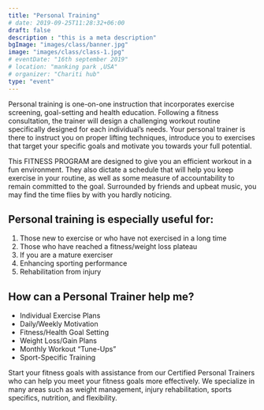 ```yaml
---
title: "Personal Training"
# date: 2019-09-25T11:28:32+06:00
draft: false
description : "this is a meta description"
bgImage: "images/class/banner.jpg"
image: "images/class/class-1.jpg"
# eventDate: "16th september 2019"
# location: "manking park ,USA"
# organizer: "Chariti hub"
type: "event"
---
```


Personal training is one-on-one instruction that incorporates exercise screening, goal-setting and health education. Following a fitness consultation, the trainer will design a challenging workout routine specifically designed for each individual’s needs. Your personal trainer is there to instruct you on proper lifting techniques, introduce you to exercises that target your specific goals and motivate you towards your full potential.

This FITNESS PROGRAM  are designed to give you an efficient workout in a fun environment. They also dictate a schedule that will help you keep exercise in your routine, as well as some measure of accountability to remain committed to the goal. Surrounded by friends and upbeat music, you may find the time flies by with you hardly noticing.

## Personal training is especially useful for:

1. Those new to exercise or who have not exercised in a long time
2. Those who have reached a fitness/weight loss plateau
3. If you are a mature exerciser
4. Enhancing sporting performance
5. Rehabilitation from injury


## How can a Personal Trainer help me?

* Individual Exercise Plans
* Daily/Weekly Motivation
* Fitness/Health Goal Setting
* Weight Loss/Gain Plans
* Monthly Workout “Tune-Ups”
* Sport-Specific Training


Start your fitness goals with assistance from our Certified Personal Trainers who can help you meet your fitness goals more effectively. We specialize in many areas such as weight management, injury rehabilitation, sports specifics, nutrition, and flexibility.
